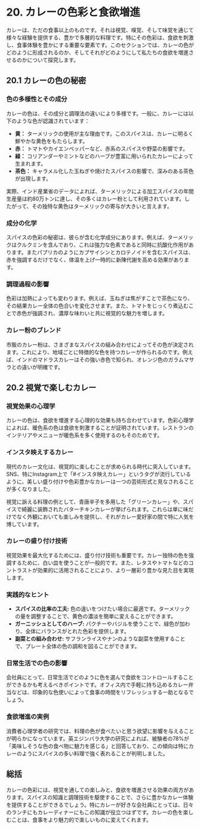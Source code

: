 # 20. カレーの色彩と食欲増進

カレーは、ただの食事以上のものです。それは視覚、嗅覚、そして味覚を通じて様々な経験を提供する、豊かで多層的な料理です。特にその色彩は、食欲を刺激し、食事体験を豊かにする重要な要素です。このセクションでは、カレーの色がどのように形成されるのか、そしてそれがどのようにして私たちの食欲を増進させるのかについて探究します。

## 20.1 カレーの色の秘密

### 色の多様性とその成分
カレーの色は、その成分と調理法の違いにより多様です。一般に、カレーには以下のような色が認識されています：

- **黄：** ターメリックの使用が主な理由です。このスパイスは、カレーに明るく鮮やかな黄色をもたらします。
- **赤：** トマトやカイエンペッパーなど、赤系のスパイスや野菜の影響です。
- **緑：** コリアンダーやミントなどのハーブが豊富に用いられたカレーによって生まれます。
- **茶色：** キャラメル化した玉ねぎや焼けたスパイスの影響で、深みのある茶色が出現します。

実際、インド産業省のデータによれば、ターメリックによる加工スパイスの年間生産量は約80万トンに達し、その多くはカレー粉として利用されています。したがって、その独特な黄色はターメリックの寄与が大きいと言えます。

### 成分の化学
スパイスの色彩の秘密は、彼らが含む化学成分にあります。例えば、ターメリックはクルクミンを含んでおり、これは強力な色素であると同時に抗酸化作用があります。またパプリカのようにカプサイシンとカロテノイドを含むスパイスは、赤を強調するだけでなく、体温を上げ一時的に新陳代謝を高める効果があります。

### 調理過程の影響
色彩は加熱によっても変わります。例えば、玉ねぎは焦がすことで茶色になり、その結果カレー全体の色合いを変化させます。また、トマトをじっくり煮込むことで赤色が強調され、濃厚な味わいと共に視覚的な魅力を増します。

### カレー粉のブレンド
市販のカレー粉は、さまざまなスパイスの組み合わせによってその色が決定されます。これにより、地域ごとに特徴的な色を持つカレーが作られるのです。例えば、インドのマドラスカレーはその強い赤色で知られ、オレンジ色のガラムマサラとの違いが明確です。

## 20.2 視覚で楽しむカレー

### 視覚効果の心理学
カレーの色は、食欲を増進する心理的な効果も持ち合わせています。色彩心理学によれば、暖色系の色は食欲を刺激することが証明されています。レストランのインテリアやメニューが暖色系を多く使用するのもそのためです。

### インスタ映えするカレー
現代のカレー文化は、視覚的に楽しむことが求められる時代に突入しています。SNS、特にInstagram上で「#インスタ映えカレー」というタグが流行しているように、美しい盛り付けや色彩豊かなカレーは一つの芸術形式と見なされることが多くなりました。

視覚に訴える料理の例として、青唐辛子を多用した「グリーンカレー」や、スパイスで綺麗に装飾されたバターチキンカレーが挙げられます。これらは単に味だけでなく外観においても楽しみを提供し、それがカレー愛好家の間で特に人気を博しています。

### カレーの盛り付け技術
視覚効果を最大化するためには、盛り付け技術も重要です。カレー独特の色を強調するために、白い皿を使うことが一般的です。また、レタスやトマトなどのコントラストが効果的に活用されることにより、より一層彩り豊かな見た目を実現します。

### 実践的なヒント
- **スパイスの比率の工夫:** 色の違いをつけたい場合に最適です。ターメリックの量を調整することで、黄色の濃淡を簡単に変えることができます。
- **ガーニッシュとしてのハーブ:** パクチーやバジルを使うことで、緑色が加わり、全体にバランスがとれた色彩を提供します。
- **副菜との組み合わせ:** サフランライスやナンのような副菜を使用することで、プレート全体の色の調和を図ることができます。

###

### 日常生活での色の影響
会社員にとって、日常生活でどのように色を選んで食欲をコントロールすることができるかも考えるべきポイントです。オフィス内で手軽に持ち込めるカレー弁当などは、印象的な色使いによって食事の時間をリフレッシュする一助となるでしょう。

### 食欲増進の実例
消費者心理学者の研究では、料理の色が食べたいと思う欲望に影響を与えることが明らかになっています。英エジンバラ大学の研究によれば、被験者の78%が「美味しそうな色の食べ物に魅力を感じる」と回答しており、この傾向は特にカレーのようにスパイスの多い料理で強く表れることが判明しました。

## 総括

カレーの色彩には、視覚を通しての楽しみと、食欲を増進させる効果の両方があります。スパイスの知識と調理技術を駆使することで、さらに豊かなカレー体験を提供することができるでしょう。特にカレーが好きな会社員にとっては、日々のランチにもカレーディナーにもこの知識が役立つはずです。カレーの色を楽しむことは、食事をより魅力的で楽しいものに変えてくれます。

<!--END_SECTION-->